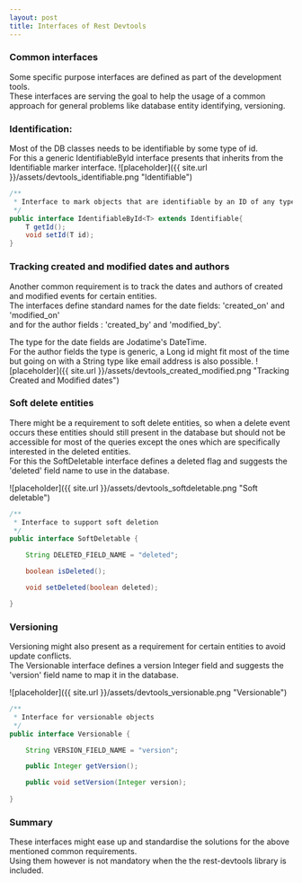 ```yaml
---
layout: post
title: Interfaces of Rest Devtools
---
```


### Common interfaces
Some specific purpose interfaces are defined as part of the development tools. <br/>
These interfaces are serving the goal to help the usage of a common approach for general problems like database entity identifying, versioning.

### Identification:
Most of the DB classes needs to be identifiable by some type of id. <br/>
For this a generic IdentifiableById interface presents that inherits from the Identifiable marker interface.
![placeholder]({{ site.url }}/assets/devtools_identifiable.png "Identifiable")

```java
/**
 * Interface to mark objects that are identifiable by an ID of any type.
 */
public interface IdentifiableById<T> extends Identifiable{
    T getId();
    void setId(T id);
}
```

### Tracking created and modified dates and authors
Another common requirement is to track the dates and authors of created and modified events for certain entities.<br/>
The interfaces define standard names for the date fields: 'created&#95;on' and 'modified&#95;on'<br/>
and for the author fields : 'created&#95;by' and 'modified&#95;by'.

The type for the date fields are Jodatime's DateTime.<br/>
For the author fields the type is generic, a Long id might fit most of the time but going on with a String type like email address is also possible.
![placeholder]({{ site.url }}/assets/devtools_created_modified.png "Tracking Created and Modified dates")

### Soft delete entities
There might be a requirement to soft delete entities, so when a delete event occurs
these entities should still present in the database but should not be accessible for most of the queries except the ones which
are specifically interested in the deleted entities.<br/>
For this the SoftDeletable interface defines a deleted flag and suggests the 'deleted' field name to use in the database.

![placeholder]({{ site.url }}/assets/devtools_softdeletable.png "Soft deletable")

```java
/**
 * Interface to support soft deletion
 */
public interface SoftDeletable {

    String DELETED_FIELD_NAME = "deleted";

    boolean isDeleted();

    void setDeleted(boolean deleted);

}
```

### Versioning
Versioning might also present as a requirement for certain entities to avoid update conflicts. <br/>
The Versionable interface defines a version Integer field and suggests the 'version' field name to map it in the database.

![placeholder]({{ site.url }}/assets/devtools_versionable.png "Versionable")

```java
/**
 * Interface for versionable objects
 */
public interface Versionable {

    String VERSION_FIELD_NAME = "version";

    public Integer getVersion();

    public void setVersion(Integer version);
    
}
```

### Summary
These interfaces might ease up and standardise the solutions for the above mentioned common requirements. <br/>
Using them however is not mandatory when the the rest-devtools library is included.

